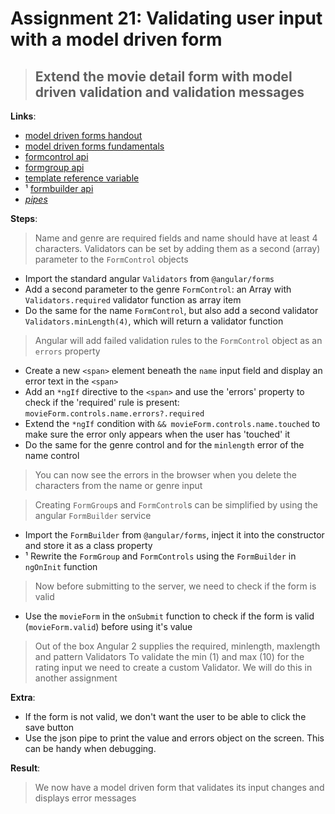 Assignment 21: Validating user input with a model driven form
==============================================

> ## Extend the movie detail form with model driven validation and validation messages

**Links**:
- [model driven forms handout](https://angular-2-training-book.rangle.io/handout/forms/reactive-forms/reactive-forms.html)
- [model driven forms fundamentals](https://toddmotto.com/angular-2-forms-reactive#ngmodule-and-reactive-forms)
- [formcontrol api](https://angular.io/docs/ts/latest/api/forms/index/FormControl-class.html)
- [formgroup api](https://angular.io/docs/ts/latest/api/forms/index/FormGroup-class.html)
- [template reference variable](https://angular.io/docs/ts/latest/guide/template-syntax.html#!#ref-vars)
- &#185; [formbuilder api](https://angular.io/docs/ts/latest/api/forms/index/FormBuilder-class.html)
- *[pipes](https://angular.io/docs/ts/latest/guide/pipes.html)*

**Steps**:
> Name and genre are required fields and name should have at least 4 characters.
> Validators can be set by adding them as a second (array) parameter to the `FormControl` objects
- Import the standard angular `Validators` from `@angular/forms`
- Add a second parameter to the genre `FormControl`: an Array with `Validators.required` validator function as array item
- Do the same for the name `FormControl`, but also add a second validator `Validators.minLength(4)`, which will return a validator function
> Angular will add failed validation rules to the `FormControl` object as an `errors` property
- Create a new `<span>` element beneath the `name` input field and display an error text in the `<span>`
 - Add an `*ngIf` directive to the `<span>` and use the 'errors' property to check if the 'required' rule is present: `movieForm.controls.name.errors?.required`
 - Extend the `*ngIf` condition with `&& movieForm.controls.name.touched` to make sure the error only appears when the user has 'touched' it
- Do the same for the genre control and for the `minlength` error of the name control
> You can now see the errors in the browser when you delete the characters from the name or genre input

> Creating `FormGroup`s and `FormControl`s can be simplified by using the angular `FormBuilder` service
- Import the `FormBuilder` from `@angular/forms`, inject it into the constructor and store it as a class property
- &#185; Rewrite the `FormGroup` and `FormControls` using the `FormBuilder` in `ngOnInit` function

> Now before submitting to the server, we need to check if the form is valid
- Use the `movieForm` in the `onSubmit` function to check if the form is valid (`movieForm.valid`) before using it's value
> Out of the box Angular 2 supplies the required, minlength, maxlength and pattern Validators
> To validate the min (1) and max (10) for the rating input we need to create a custom Validator. We will do this in another assignment

**Extra**:
- If the form is not valid, we don't want the user to be able to click the save button
- Use the json pipe to print the value and errors object on the screen. This can be handy when debugging.

**Result**:
> We now have a model driven form that validates its input changes and displays error messages
